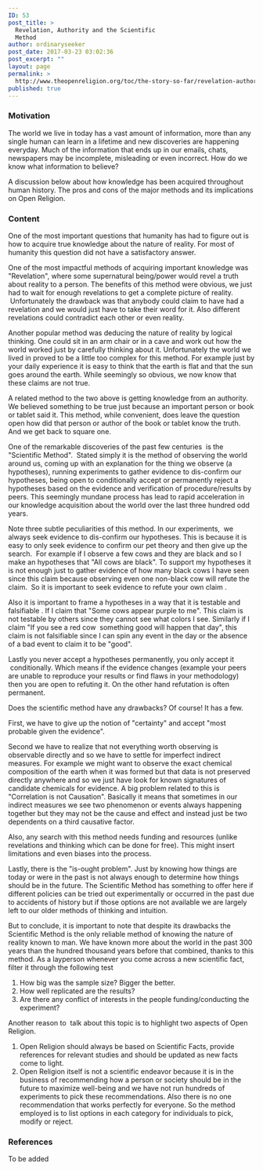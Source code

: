 ```yaml
---
ID: 53
post_title: >
  Revelation, Authority and the Scientific
  Method
author: ordinaryseeker
post_date: 2017-03-23 03:02:36
post_excerpt: ""
layout: page
permalink: >
  http://www.theopenreligion.org/toc/the-story-so-far/revelation-authority-scientific-method/
published: true
---
```

<h3><strong>Motivation</strong></h3>
The world we live in today has a vast amount of information, more than any single human can learn in a lifetime and new discoveries are happening everyday. Much of the information that ends up in our emails, chats, newspapers may be incomplete, misleading or even incorrect. How do we know what information to believe?

A discussion below about how knowledge has been acquired throughout human history. The pros and cons of the major methods and its implications on Open Religion.
<h3><strong>Content</strong></h3>
One of the most important questions that humanity has had to figure out is how to acquire true knowledge about the nature of reality. For most of humanity this question did not have a satisfactory answer.

One of the most impactful methods of acquiring important knowledge was "Revelation", where some supernatural being/power would revel a truth about reality to a person. The benefits of this method were obvious, we just had to wait for enough revelations to get a complete picture of reality.  Unfortunately the drawback was that anybody could claim to have had a revelation and we would just have to take their word for it. Also different revelations could contradict each other or even reality.

Another popular method was deducing the nature of reality by logical thinking. One could sit in an arm chair or in a cave and work out how the world worked just by carefully thinking about it. Unfortunately the world we lived in proved to be a little too complex for this method. For example just by your daily experience it is easy to think that the earth is flat and that the sun goes around the earth. While seemingly so obvious, we now know that these claims are not true.

A related method to the two above is getting knowledge from an authority. We believed something to be true just because an important person or book or tablet said it. This method, while convenient, does leave the question open how did that person or author of the book or tablet know the truth. And we get back to square one.

One of the remarkable discoveries of the past few centuries  is the "Scientific Method".  Stated simply it is the method of observing the world around us, coming up with an explanation for the thing we observe (a hypotheses), running experiments to gather evidence to dis-confirm our hypotheses, being open to conditionally accept or permanently reject a hypotheses based on the evidence and verification of procedure/results by peers. This seemingly mundane process has lead to rapid acceleration in our knowledge acquisition about the world over the last three hundred odd years.

Note three subtle peculiarities of this method. In our experiments,  we always seek evidence to dis-confirm our hypotheses. This is because it is easy to only seek evidence to confirm our pet theory and then give up the search.  For example if I observe a few cows and they are black and so I make an hypotheses that "All cows are black". To support my hypotheses it is not enough just to gather evidence of how many black cows I have seen since this claim because observing even one non-black cow will refute the claim.  So it is important to seek evidence to refute your own claim .

Also it is important to frame a hypotheses in a way that it is testable and falsifiable . If I claim that "Some cows appear purple to me". This claim is not testable by others since they cannot see what colors I see. Similarly if I claim "If you see a red cow  something good will happen that day", this claim is not falsifiable since I can spin any event in the day or the absence of a bad event to claim it to be "good".

Lastly you never accept a hypotheses permanently, you only accept it  conditionally. Which means if the evidence changes (example your peers are unable to reproduce your results or find flaws in your methodology) then you are open to refuting it. On the other hand refutation is often permanent.

Does the scientific method have any drawbacks? Of course! It has a few.

First, we have to give up the notion of "certainty" and accept "most probable given the evidence".

Second we have to realize that not everything worth observing is observable directly and so we have to settle for imperfect indirect measures. For example we might want to observe the exact chemical composition of the earth when it was formed but that data is not preserved directly anywhere and so we just have look for known signatures of candidate chemicals for evidence. A big problem related to this is "Correlation is not Causation". Basically it means that sometimes in our indirect measures we see two phenomenon or events always happening together but they may not be the cause and effect and instead just be two dependents on a third causative factor.

Also, any search with this method needs funding and resources (unlike revelations and thinking which can be done for free). This might insert limitations and even biases into the process.

Lastly, there is the "is-ought problem". Just by knowing how things are today or were in the past is not always enough to determine how things should be in the future. The Scientific Method has something to offer here if different policies can be tried out experimentally or occurred in the past due to accidents of history but if those options are not available we are largely left to our older methods of thinking and intuition.

But to conclude, it is important to note that despite its drawbacks the Scientific Method is the only reliable method of knowing the nature of reality known to man. We have known more about the world in the past 300 years than the hundred thousand years before that combined, thanks to this method. As a layperson whenever you come across a new scientific fact, filter it through the following test
<ol>
 	<li>How big was the sample size? Bigger the better.</li>
 	<li>How well replicated are the results?</li>
 	<li>Are there any conflict of interests in the people funding/conducting the experiment?</li>
</ol>
Another reason to  talk about this topic is to highlight two aspects of Open Religion.
<ol>
 	<li>Open Religion should always be based on Scientific Facts, provide references for relevant studies and should be updated as new facts come to light.</li>
 	<li>Open Religion itself is not a scientific endeavor because it is in the business of recommending how a person or society should be in the future to maximize well-being and we have not run hundreds of experiments to pick these recommendations. Also there is no one recommendation that works perfectly for everyone. So the method employed is to list options in each category for individuals to pick, modify or reject.</li>
</ol>
<h3><strong>References</strong></h3>
To be added

&nbsp;